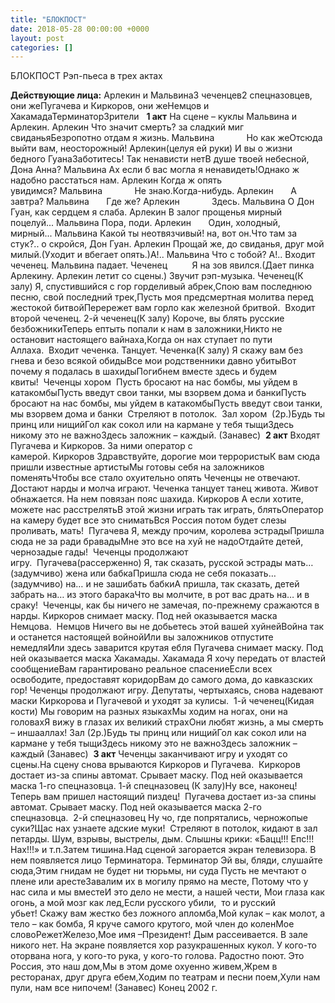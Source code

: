 ```yaml
---
title: "БЛОКПОСТ"
date: 2018-05-28 00:00:00 +0000
layout: post
categories: []
---
```

БЛОКПОСТ Рэп-пьеса в трех актах  

**Действующие лица:** Арлекин и Мальвина3 чеченцев2 спецназовцев, они жеПугачева и Киркоров, они жеНемцов и ХакамадаТерминаторЗрители   **1 акт** На сцене – куклы Мальвина и Арлекин. Арлекин Что значит смерть? за сладкий миг свиданьяБезропотно отдам я жизнь. Мальвина             Но как жеОтсюда выйти вам, неосторожный! Арлекин(целуя ей руки) И вы о жизни бедного ГуанаЗаботитесь! Так ненависти нетВ душе твоей небесной, Дона Анна? Мальвина Ах если б вас могла я ненавидеть!Однако ж надобно расстаться нам. Арлекин Когда ж опять увидимся? Мальвина             Не знаю.Когда-нибудь. Арлекин       А завтра? Мальвина       Где же? Арлекин             Здесь. Мальвина О Дон Гуан, как сердцем я слаба. Арлекин В залог прощенья мирный поцелуй... Мальвина Пора, поди. Арлекин       Один, холодный, мирный... Мальвина Какой ты неотвязчивый! на, вот он.Что там за стук?.. о скройся, Дон Гуан. Арлекин Прощай же, до свиданья, друг мой милый.(Уходит и вбегает опять.)А!.. Мальвина Что с тобой? A!.. Входит чеченец. Мальвина падает. Чеченец          Я на зов явился.(Дает пинка Арлекину. Арлекин летит со сцены.) Звучит рэп-музыка. Чеченец(К залу) Я, спустившийся с гор горделивый абрек,Спою вам последнюю песню, свой последний трек,Пусть моя предсмертная молитва перед жестокой битвойПерережет вам горло как железной бритвой.  Входит второй чеченец. 2-й чеченец(К залу) Короче, вы блять русские безбожникиТеперь ептыть попали к нам в заложники,Никто не остановит настоящего вайнаха,Когда он нах ступает по пути Аллаха.  Входит чеченка. Танцует. Чеченка(К залу) Я скажу вам без гнева и безо всякой обидыВсе мои родственники давно убитыВот почему я подалась в шахидыПогибнем вместе здесь и будем квиты!  Чеченцы хором  Пусть бросают на нас бомбы, мы уйдем в катакомбыПусть введут свои танки, мы взорвем дома и банкиПусть бросают на нас бомбы, мы уйдем в катакомбыПусть введут свои танки, мы взорвем дома и банки  Стреляют в потолок.  Зал хором  (2р.)Будь ты принц или нищийГол как сокол или на кармане у тебя тыщиЗдесь никому это не важноЗдесь заложник – каждый. (Занавес)  **2 акт** Входят Пугачева и Киркоров. За ними оператор с камерой. Киркоров Здравствуйте, дорогие мои террористыК вам сюда пришли известные артистыМы готовы себя на заложников поменятьЧтобы все стало охуительно опять Чеченцы не отвечают. Достают нарды и молча играют. Чеченка танцует танец живота. Живот обнажается. На нем повязан пояс шахида. Киркоров А если хотите, можете нас расстрелятьВ этой жизни играть так играть, блятьОператор на камеру будет все это сниматьВся Россия потом будет слезы проливать, мать!  Пугачева Я, между прочим, королева эстрадыПришла сюда не за ради бравадыМне это все на хуй не надоОтдайте детей, чернозадые гады!  Чеченцы продолжают игру.  Пугачева(рассерженно) Я, так сказать, русской эстрады мать… (задумчиво) жена или бабкаПришла сюда не себя показать… (задумчиво) на… и не зашибать бабкиА пришла, так сказать, детей забрать на… из этого баракаЧто вы молчите, в рот вас драть на… и в сраку!  Чеченцы, как бы ничего не замечая, по-прежнему сражаются в нарды. Киркоров снимает маску. Под ней оказывается маска Немцова.  Немцов Ничего вы не добьетесь этой вашей хуйнейВойна так и останется настоящей войнойИли вы заложников отпустите немедляИли здесь заварится крутая ебля Пугачева снимает маску. Под ней оказывается маска Хакамады. Хакамада Я хочу передать от властей сообщениеВам гарантировано реальное спасениеЕсли всех освободите, предоставят коридорВам до самого дома, до кавказских гор! Чеченцы продолжают игру. Депутаты, чертыхаясь, снова надевают маски Киркорова и Пугачевой и уходят за кулисы.  1-й чеченец(Кидая кости) Мы говорим на разных языкахМы ходим на ногах, они на головахЯ вижу в глазах их великий страхОни любят жизнь, а мы смерть – иншааллах! Зал (2р.)Будь ты принц или нищийГол как сокол или на кармане у тебя тыщиЗдесь никому это не важноЗдесь заложник – каждый (Занавес)  **3 акт** Чеченцы заканчивают игру и уходят со сцены.На сцену снова врываются Киркоров и Пугачева.  Киркоров достает из-за спины автомат. Срывает маску. Под ней оказывается маска 1-го спецназовца. 1-й спецназовец (К залу)Ну все, наконец!Теперь вам пришел настоящий пиздец!  Пугачева достает из-за спины автомат. Срывает маску. Под ней оказывается маска 2-го спецназовца.  2-й спецназовец Ну чо, где попрятались, черножопые суки?Щас нах узнаете адские муки!  Стреляют в потолок, кидают в зал петарды. Шум, взрывы, выстрелы, дым. Слышны крики: «Бацц!!! Епс!!! Нах!!!» и т.п.Затем тишина.Над сценой загорается экран телевизора. В нем появляется лицо Терминатора. Терминатор Эй вы, бляди, слушайте сюда,Этим гнидам не будет ни тюрьмы, ни суда Пусть не мечтают о плене или арестеЗавалим их в могилу прямо на месте, Потому что у нас сила и мы вместеИ это дело не мести, а нашей чести, Мои глаза как огонь, а мой мозг как лед,Если русского убили,  то и русский убьет! Скажу вам жестко без ложного апломба,Мой кулак – как молот, а тело – как бомба, Я круче самого крутого, мой член до коленМое словоРежетЖелезо,Мое имя –Президент! Дым рассеивается. В зале никого нет. На экране появляется хор разукрашенных кукол. У кого-то оторвана нога, у кого-то рука, у кого-то голова. Радостно поют. Это Россия, это наш дом,Мы в этом доме охуенно живем,Жрем в ресторанах, друг друга ебем,Ходим по театрам и песни поем,Хули нам пули, нам все нипочем! (Занавес) Конец 2002 г.